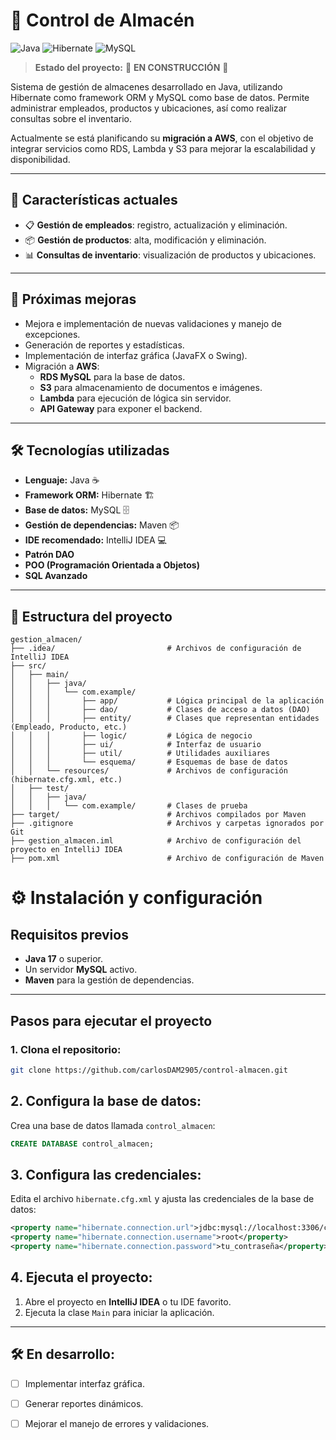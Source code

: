 # 🏬 Control de Almacén

![Java](https://img.shields.io/badge/Java-ED8B00?style=for-the-badge&logo=java&logoColor=white)
![Hibernate](https://img.shields.io/badge/Hibernate-59666C?style=for-the-badge&logo=hibernate&logoColor=white)
![MySQL](https://img.shields.io/badge/MySQL-4479A1?style=for-the-badge&logo=mysql&logoColor=white)

> **Estado del proyecto:** 🚧 **EN CONSTRUCCIÓN** 🚧

Sistema de gestión de almacenes desarrollado en Java, utilizando Hibernate como framework ORM y MySQL como base de datos. Permite administrar empleados, productos y ubicaciones, así como realizar consultas sobre el inventario.  

Actualmente se está planificando su **migración a AWS**, con el objetivo de integrar servicios como RDS, Lambda y S3 para mejorar la escalabilidad y disponibilidad.

---

## 🌟 **Características actuales**

- 📋 **Gestión de empleados**: registro, actualización y eliminación.
- 📦 **Gestión de productos**: alta, modificación y eliminación.
- 📊 **Consultas de inventario**: visualización de productos y ubicaciones.

---

## 🚀 **Próximas mejoras**

- Mejora e implementación de nuevas validaciones y manejo de excepciones.
- Generación de reportes y estadísticas.
- Implementación de interfaz gráfica (JavaFX o Swing).
- Migración a **AWS**:
  - **RDS MySQL** para la base de datos.
  - **S3** para almacenamiento de documentos e imágenes.
  - **Lambda** para ejecución de lógica sin servidor.
  - **API Gateway** para exponer el backend.

---

## 🛠️ **Tecnologías utilizadas**

- **Lenguaje:** Java ☕
- **Framework ORM:** Hibernate 🏗️
- **Base de datos:** MySQL 🗄️
- **Gestión de dependencias:** Maven 📦
- **IDE recomendado:** IntelliJ IDEA 💻
- **Patrón DAO**
- **POO (Programación Orientada a Objetos)**
- **SQL Avanzado**

---


## 📂 **Estructura del proyecto**


```
gestion_almacen/
├── .idea/                         # Archivos de configuración de IntelliJ IDEA
├── src/
│   ├── main/
│   │   ├── java/
│   │   │   └── com.example/
│   │   │       ├── app/           # Lógica principal de la aplicación
│   │   │       ├── dao/           # Clases de acceso a datos (DAO)
│   │   │       ├── entity/        # Clases que representan entidades (Empleado, Producto, etc.)
│   │   │       ├── logic/         # Lógica de negocio
│   │   │       ├── ui/            # Interfaz de usuario
│   │   │       ├── util/          # Utilidades auxiliares
│   │   │       └── esquema/       # Esquemas de base de datos
│   │   └── resources/             # Archivos de configuración (hibernate.cfg.xml, etc.)
│   ├── test/
│   │   ├── java/
│   │   │   └── com.example/       # Clases de prueba
├── target/                        # Archivos compilados por Maven
├── .gitignore                     # Archivos y carpetas ignorados por Git
├── gestion_almacen.iml            # Archivo de configuración del proyecto en IntelliJ IDEA
├── pom.xml                        # Archivo de configuración de Maven

```

# ⚙️ Instalación y configuración

## Requisitos previos

- **Java 17** o superior.
- Un servidor **MySQL** activo.
- **Maven** para la gestión de dependencias.

---

## Pasos para ejecutar el proyecto

### 1. Clona el repositorio:
```bash
git clone https://github.com/carlosDAM2905/control-almacen.git

```


## 2. Configura la base de datos:

Crea una base de datos llamada `control_almacen`:

```sql
CREATE DATABASE control_almacen;

```

## 3. Configura las credenciales:

Edita el archivo `hibernate.cfg.xml` y ajusta las credenciales de la base de datos:

```xml
<property name="hibernate.connection.url">jdbc:mysql://localhost:3306/control_almacen</property>
<property name="hibernate.connection.username">root</property>
<property name="hibernate.connection.password">tu_contraseña</property>
```
## 4. Ejecuta el proyecto:

1. Abre el proyecto en **IntelliJ IDEA** o tu IDE favorito.
2. Ejecuta la clase `Main` para iniciar la aplicación.

---

## 🛠️ En desarrollo:

- [ ] Implementar interfaz gráfica.
- [ ] Generar reportes dinámicos.
- [ ] Mejorar el manejo de errores y validaciones.

